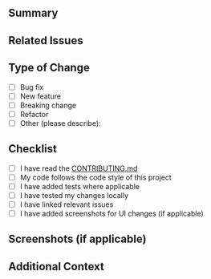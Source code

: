 ## Summary

<!-- Provide a short summary of your changes and the motivation behind them. -->

## Related Issues

<!-- List any related issues, e.g. Fixes #123 or Closes #456 -->

## Type of Change

- [ ] Bug fix
- [ ] New feature
- [ ] Breaking change
- [ ] Refactor
- [ ] Other (please describe):

## Checklist

- [ ] I have read the [CONTRIBUTING.md](https://github.com/lingodotdev/lingo.dev/blob/main/CONTRIBUTING.md)
- [ ] My code follows the code style of this project
- [ ] I have added tests where applicable
- [ ] I have tested my changes locally
- [ ] I have linked relevant issues
- [ ] I have added screenshots for UI changes (if applicable)

## Screenshots (if applicable)

<!-- Add before/after screenshots or GIFs here -->

## Additional Context

<!-- Add any other context or information about the PR here -->
